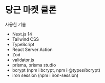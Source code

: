 # 당근 마켓 클론

사용한 기술

- Next.js 14
- Tailwind CSS
- TypeScript
- React Server Action
- Zod
- validator.js
- prisma, prisma studio
- bcrypt (npm i bcrypt, npm i @types/bcrypt)
- iron session (npm i iron-session)
